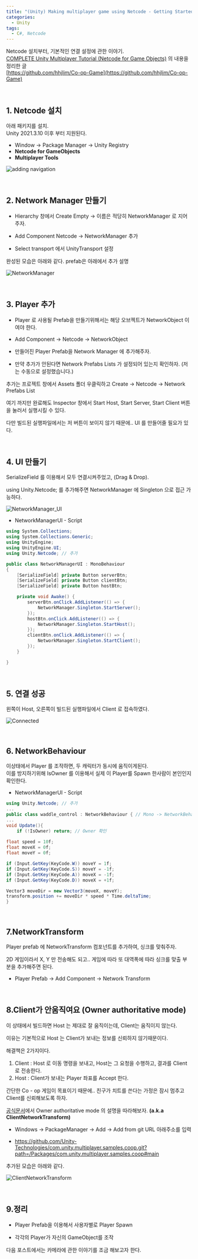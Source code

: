 ```yaml
---
title: "(Unity) Making multiplayer game using Netcode - Getting Started"
categories:
  - Unity
tags:
  - C#, Netcode
---
```


Netcode 설치부터, 기본적인 연결 설정에 관한 이야기.  
[COMPLETE Unity Multiplayer Tutorial (Netcode for Game Objects)](https://youtu.be/3yuBOB3VrCk?si=9TD1eJWv0TnM7b98) 의 내용을 정리한 글  
[https://github.com/hhjlim/Co-op-Game](https://github.com/hhjlim/Co-op-Game)  

&nbsp;
## 1. Netcode 설치  

아래 패키지를 설치.  
Unity 2021.3.10 이후 부터 지원된다.  

- Window -> Package Manager -> Unity Registry  
- **Netcode for GameObjects**
- **Multiplayer Tools**

![adding navigation](../../assets/image/2024-04-21-Netcode_1/Netcode_Package_Manager.png)

  

&nbsp;
## 2. Network Manager 만들기

- Hierarchy 창에서 Create Empty -> 이름은 적당히 NetworkManager 로 지어주자.

- Add Component Netcode -> NetworkManager 추가

- Select transport 에서 UnityTransport 설정  

완성된 모습은 아래와 같다. prefab은 아래에서 추가 설명

![NetworkManager](../../assets/image/2024-04-21-Netcode_1/NetworkManager.png)

&nbsp;
## 3. Player 추가

- Player 로 사용될 Prefab을 만들기위해서는 해당 오브젝트가 NetworkObject 이여야 한다.  

- Add Component -> Netcode -> NetworkObject  

- 만들어진 Player Prefab을 Network Manager 에 추가해주자.  

- 만약 추가가 안된다면 Network Prefabs Lists 가 설정되어 있는지 확인하자. (저는 수동으로 설정했습니다.)  

추가는 프로젝트 창에서 Assets 폴더 우클릭하고 Create -> Netcode -> Network Prefabs List  
  

여기 까지만 완료해도 Inspector 창에서 Start Host, Start Server, Start Client 버튼을 눌러서 실행시킬 수 있다.

다만 빌드된 실행파일에서는 저 버튼이 보이지 않기 때문에.. UI 를 만들어줄 필요가 있다.

&nbsp;
## 4. UI 만들기  

SerializeField 를 이용해서 모두 연결시켜주었고, (Drag & Drop). 

using Unity.Netcode; 를 추가해주면 NetworkManager 에 Singleton 으로  접근 가능하다.

![NetworkManager_UI](../../assets/image/2024-04-21-Netcode_1/NetworkManager_UI.png)

- NetworkManagerUI - Script

```c#
using System.Collections;
using System.Collections.Generic;
using UnityEngine;
using UnityEngine.UI;
using Unity.Netcode; // 추가

public class NetworkManagerUI : MonoBehaviour
{
    [SerializeField] private Button serverBtn;
    [SerializeField] private Button clientBtn;
    [SerializeField] private Button hostBtn;

    private void Awake() {
        serverBtn.onClick.AddListener(() => {
            NetworkManager.Singleton.StartServer();
        });
        hostBtn.onClick.AddListener(() => {
            NetworkManager.Singleton.StartHost();
        });
        clientBtn.onClick.AddListener(() => {
            NetworkManager.Singleton.StartClient();
        });
    }

}
```

&nbsp;
## 5. 연결 성공

왼쪽이 Host, 오른쪽이 빌드된 실행파일에서 Client 로 접속하였다.

![Connected](../../assets/image/2024-04-21-Netcode_1/Connected.png)

  
&nbsp;
## 6. NetworkBehaviour

이상태에서 Player 를 조작하면, 두 캐릭터가 동시에 움직이게된다.  
이를 방지하기위해 IsOwner 를 이용해서 실제 이 Player를 Spawn 한사람이 본인인지 확인한다.  

- NetworkManagerUI - Script  

```c#
using Unity.Netcode; // 추가
...
public class waddle_control : NetworkBehaviour { // Mono -> NetworkBehaviour 로 설정하자.
...
void Update(){
    if (!IsOwner) return; // Owner 확인
   
float speed = 10f;
float moveX = 0f;
float moveY = 0f;

if (Input.GetKey(KeyCode.W)) moveY = 1f;
if (Input.GetKey(KeyCode.S)) moveY = -1f;
if (Input.GetKey(KeyCode.A)) moveX = -1f;
if (Input.GetKey(KeyCode.D)) moveX = +1f;

Vector3 moveDir = new Vector3(moveX, moveY);
transform.position += moveDir * speed * Time.deltaTime;
}
```

&nbsp;
## 7.NetworkTransform

Player prefab 에 NetworkTransform 컴포넌트를 추가하여, 싱크를 맞춰주자.

2D 게임이라서 X, Y 만 전송해도 되고.. 게임에 따라 또 대역폭에 따라 싱크를 맞출 부분을 추가해주면 된다.

- Player Prefab -> Add Component -> Network Transform

&nbsp;
## 8.Client가 안움직여요 (Owner authoritative mode)

이 상태에서 빌드하면 Host 는 제대로 잘 움직이는데, Client는 움직이지 않는다. 

이유는 기본적으로 Host 는 Client가 보내는 정보를 신뢰하지 않기때문이다.

해결책은 2가지이다.

1. Client : Host 로 이동 명령을 보내고, Host는 그 요청을 수행하고, 결과를 Client로 전송한다.
2. Host : Client가 보내는 Player 좌표를 Accept 한다.

간단한 Co - op 게임이 목표이기 때문에.. 친구가 치트를 쓴다는 가정은 잠시 멈추고 Client를 신뢰해보도록 하자.

[공식문서](https://docs-multiplayer.unity3d.com/netcode/current/components/networktransform/)에서 Owner authoritative mode 의 설명을 따라해보자. **(a.k.a ClientNetworkTransform)**

- Windows -> PackageManager -> Add -> Add from git URL 아래주소를 입력

- https://github.com/Unity-Technologies/com.unity.multiplayer.samples.coop.git?path=/Packages/com.unity.multiplayer.samples.coop#main

추가된 모습은 아래와 같다.

![ClientNetworkTransform](../../assets/image/2024-04-21-Netcode_1/ClientNetworkTransform.png)

&nbsp;
## 9.정리

- Player Prefab을 이용해서 사용자별로 Player Spawn

- 각각의 Player가 자신의 GameObject를 조작

다음 포스트에서는 카메라에 관한 이야기를 조금 해보고자 한다.